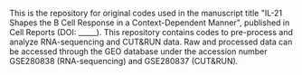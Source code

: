 This is the repository for original codes used in the manuscript title "IL-21 Shapes the B Cell Response in a Context-Dependent Manner", published in Cell Reports (DOI: _____). This repository contains codes to pre-process and analyze RNA-sequencing and CUT&RUN data. Raw and processed data can be accessed through the GEO database under the accession number GSE280838 (RNA-sequencing) and GSE280837 (CUT&RUN).
